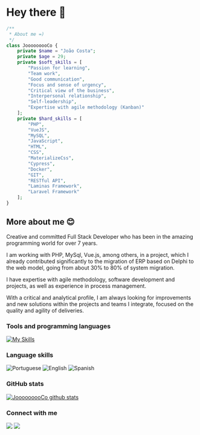 # Hey there 👋

```php
/**
 * About me =)
 */
class JooooooooCo {
    private $name = "João Costa";
    private $age = 29;
    private $soft_skills = [
        "Passion for learning",
        "Team work",
        "Good communication",
        "Focus and sense of urgency",
        "Critical view of the business",
        "Interpersonal relationship",
        "Self-leadership",
        "Expertise with agile methodology (Kanban)"
    ];
    private $hard_skills = [
        "PHP", 
        "VueJS", 
        "MySQL", 
        "JavaScript", 
        "HTML", 
        "CSS",
        "MaterializeCss",
        "Cypress",
        "Docker",
        "GIT",
        "RESTful API",
        "Laminas Framework",
        "Laravel Framework"
    ];
}
```


## More about me  😊

<p>
    Creative and committed Full Stack Developer
    who has been in the amazing programming
    world for over 7 years.
</p>
<p>
    I am working with PHP, MySql, Vue.js, among
    others, in a project, which I already contributed
    significantly to the migration of ERP based on
    Delphi to the web model, going from about 30%
    to 80% of system migration.
</p>
<p>
    I have expertise with agile methodology, software
    development and projects, as well as experience
    in process management.
</p>
<p>
    With a critical and analytical profile, I am always
    looking for improvements and new solutions
    within the projects and teams I integrate, focused
    on the quality and agility of deliveries.
</p>

### Tools and programming languages

[![My Skills](https://skills.thijs.gg/icons?i=php,vue,mysql,js,html,css,docker,git)](https://skills.thijs.gg)

### Language skills

![Portuguese](https://progress-bar.dev/100/?title=Portuguese_(Native))
![English](https://progress-bar.dev/85/?title=English_(Advanced))
![Spanish](https://progress-bar.dev/40/?title=Spanish_(Elementary))


### GitHub stats

<a href="https://github.com/JooooooooCo">
    <img src="https://github-readme-stats.vercel.app/api?username=JooooooooCo&show_icons=true&theme=gotham" alt="JooooooooCo github stats"/>
</a>

### Connect with me

[![](https://img.shields.io/badge/linkedin-%230077B5.svg?style=for-the-badge&logo=linkedin)](https://www.linkedin.com/in/joao-mf-costa/) 
[![](https://img.shields.io/badge/whatsapp-1ED760?style=for-the-badge&logo=whatsapp&logoColor=white)](https://api.whatsapp.com/send?phone=5547997029062)
